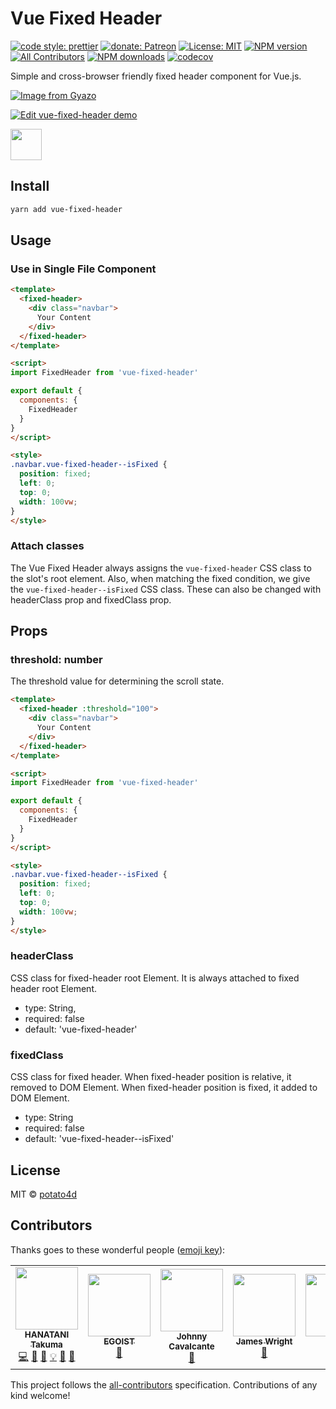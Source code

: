 # Vue Fixed Header

[![code style: prettier](https://img.shields.io/badge/code_style-prettier-ff69b4.svg?style=flat-square)](https://github.com/prettier/prettier)
[![donate: Patreon](https://img.shields.io/badge/donate-patreon-orange.svg?style=flat-square)](https://www.patreon.com/potato4d)
[![License: MIT](https://img.shields.io/badge/License-MIT-blue.svg?style=flat-square)](https://opensource.org/licences/MIT)
[![NPM version](https://img.shields.io/npm/v/vue-fixed-header.svg?style=flat-square)](https://npmjs.com/package/vue-fixed-header)
[![All Contributors](https://img.shields.io/badge/all_contributors-6-orange.svg?style=flat-square)](#contributors)
[![NPM downloads](https://img.shields.io/npm/dm/vue-fixed-header.svg?style=flat-square)](https://npmjs.com/package/vue-fixed-header)
[![codecov](https://codecov.io/gh/potato4d/vue-fixed-header/branch/master/graph/badge.svg)](https://codecov.io/gh/potato4d/vue-fixed-header)

Simple and cross-browser friendly fixed header component for Vue.js.

[![Image from Gyazo](https://i.gyazo.com/2511ffaabd325f76c8fe9343ba07fdcc.gif)](https://gyazo.com/2511ffaabd325f76c8fe9343ba07fdcc)

[![Edit vue-fixed-header demo](https://codesandbox.io/static/img/play-codesandbox.svg?style=flat-square)](https://codesandbox.io/s/yvjoj937x1?fontsize=14)

<a href="https://patreon.com/potato4d">
  <img src="https://c5.patreon.com/external/logo/become_a_patron_button@2x.png" height="50">
</a>

## Install

```bash
yarn add vue-fixed-header
```

## Usage

### Use in Single File Component

```html
<template>
  <fixed-header>
    <div class="navbar">
      Your Content
    </div>
  </fixed-header>
</template>

<script>
import FixedHeader from 'vue-fixed-header'

export default {
  components: {
    FixedHeader
  }
}
</script>

<style>
.navbar.vue-fixed-header--isFixed {
  position: fixed;
  left: 0;
  top: 0;
  width: 100vw;
}
</style>
```

### Attach classes

The Vue Fixed Header always assigns the `vue-fixed-header` CSS class to the slot's root element.
Also, when matching the fixed condition, we give the `vue-fixed-header--isFixed` CSS class.
These can also be changed with headerClass prop and fixedClass prop.

## Props

### threshold: number

The threshold value for determining the scroll state.

```html
<template>
  <fixed-header :threshold="100">
    <div class="navbar">
      Your Content
    </div>
  </fixed-header>
</template>

<script>
import FixedHeader from 'vue-fixed-header'

export default {
  components: {
    FixedHeader
  }
}
</script>

<style>
.navbar.vue-fixed-header--isFixed {
  position: fixed;
  left: 0;
  top: 0;
  width: 100vw;
}
</style>
```

### headerClass

CSS class for fixed-header root Element.
It is always attached to fixed header root Element.

- type: String,
- required: false
- default: 'vue-fixed-header'

### fixedClass

CSS class for fixed header.
When fixed-header position is relative, it removed to DOM Element.
When fixed-header position is fixed, it added to DOM Element.

- type: String
- required: false
- default: 'vue-fixed-header--isFixed'

## License

MIT &copy; [potato4d](https://github.com/potato4d)

## Contributors

Thanks goes to these wonderful people ([emoji key](https://github.com/kentcdodds/all-contributors#emoji-key)):

<!-- ALL-CONTRIBUTORS-LIST:START - Do not remove or modify this section -->
<!-- prettier-ignore-start -->
<!-- markdownlint-disable -->
<table>
  <tr>
    <td align="center"><a href="https://potato4d.me"><img src="https://avatars0.githubusercontent.com/u/6993514?v=4" width="100px;" alt=""/><br /><sub><b>HANATANI Takuma</b></sub></a><br /><a href="https://github.com/potato4d/vue-fixed-header/commits?author=potato4d" title="Code">💻</a> <a href="https://github.com/potato4d/vue-fixed-header/issues?q=author%3Apotato4d" title="Bug reports">🐛</a> <a href="https://github.com/potato4d/vue-fixed-header/commits?author=potato4d" title="Documentation">📖</a> <a href="#example-potato4d" title="Examples">💡</a> <a href="#question-potato4d" title="Answering Questions">💬</a> <a href="https://github.com/potato4d/vue-fixed-header/pulls?q=is%3Apr+reviewed-by%3Apotato4d" title="Reviewed Pull Requests">👀</a></td>
    <td align="center"><a href="https://patreon.com/egoist"><img src="https://avatars2.githubusercontent.com/u/8784712?v=4" width="100px;" alt=""/><br /><sub><b>EGOIST</b></sub></a><br /><a href="#tool-egoist" title="Tools">🔧</a></td>
    <td align="center"><a href="http://kavalcante.com"><img src="https://avatars0.githubusercontent.com/u/13931503?v=4" width="100px;" alt=""/><br /><sub><b>Johnny Cavalcante</b></sub></a><br /><a href="https://github.com/potato4d/vue-fixed-header/issues?q=author%3Akavalcante" title="Bug reports">🐛</a></td>
    <td align="center"><a href="http://www.jamesandrewwright.com"><img src="https://avatars3.githubusercontent.com/u/3672769?v=4" width="100px;" alt=""/><br /><sub><b>James Wright</b></sub></a><br /><a href="https://github.com/potato4d/vue-fixed-header/issues?q=author%3Ajamesgfc" title="Bug reports">🐛</a></td>
    <td align="center"><a href="https://twitter.com/sbentifraouine"><img src="https://avatars3.githubusercontent.com/u/19405039?v=4" width="100px;" alt=""/><br /><sub><b>Sid</b></sub></a><br /><a href="https://github.com/potato4d/vue-fixed-header/commits?author=sidbentifraouine" title="Tests">⚠️</a></td>
    <td align="center"><a href="http://lenyeg.com.br"><img src="https://avatars2.githubusercontent.com/u/1340508?v=4" width="100px;" alt=""/><br /><sub><b>André Van Dal</b></sub></a><br /><a href="https://github.com/potato4d/vue-fixed-header/commits?author=derevandal" title="Code">💻</a></td>
    <td align="center"><a href="https://github.com/birdspider"><img src="https://avatars3.githubusercontent.com/u/370960?v=4" width="100px;" alt=""/><br /><sub><b>Patrik</b></sub></a><br /><a href="https://github.com/potato4d/vue-fixed-header/issues?q=author%3Abirdspider" title="Bug reports">🐛</a></td>
  </tr>
</table>

<!-- markdownlint-enable -->
<!-- prettier-ignore-end -->
<!-- ALL-CONTRIBUTORS-LIST:END -->

This project follows the [all-contributors](https://github.com/kentcdodds/all-contributors) specification. Contributions of any kind welcome!
